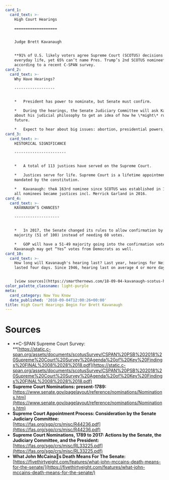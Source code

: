 ```yaml
---
card_1:
  card_text: >-
    High Court Hearings

    ===================


    Judge Brett Kavanaugh


    **91% of U.S. likely voters agree Supreme Court (SCOTUS) decisions impact
    everyday life, yet 65% can’t name Pres. Trump’s 2nd SCOTUS nominee**,
    according to a recent C-SPAN survey.
card_2:
  card_text: >-
    Why Have Hearings?

    ------------------


    *   President has power to nominate, but Senate must confirm.

    *   During the hearings, the Senate Judiciary Committee will ask Kavanaugh
    about his judicial philosophy to get an idea of how he \*might\* rule in the
    future.

    *   Expect to hear about big issues: abortion, presidential powers, etc.
card_3:
  card_text: >-
    HISTORICAL SIGNIFICANCE

    -----------------------


    *   A total of 113 justices have served on the Supreme Court.

    *   Justices serve for life. Supreme Court is a lifetime appointment,
    mandated by the constitution.

    *   Kavanaugh: theA 163rd nominee since SCOTUS was established in 1789; not
    all nominees became justices incl. Merrick Garland in 2016.
card_4:
  card_text: >-
    KAVANAUGH’S CHANCES?

    --------------------


    *   In 2017, the Senate changed its rules to allow confirmation by a simple
    majority (51 of 100) instead of needing 60 votes.

    *   GOP will have a 51-49 majority going into the confirmation vote;
    Kavanaugh may get “Yes” votes from Democrats as well.
card_10:
  card_text: >-
    How long will Kavanaugh's hearing last? Last year, hearings for Neil Gorsuch
    lasted four days. Since 1946, hearing last on average 4 or more days.


    [view sources](https://smarthernews.com/18-09-04-kavanaugh-scotus-hearings/)
color_palette_classname: light-purple
meta:
  card_category: Now You Know
  date_published: '2018-09-04T12:00:26+00:00'
title: High Court Hearings Begin For Brett Kavanaugh
---
```

Sources
=======

*   **C-SPAN Supreme Court Survey:  
    **[https://static.c-span.org/assets/documents/scotusSurvey/CSPAN%20PSB%202018%20Supreme%20Court%20Survey%20Agenda%20of%20Key%20Findings%20FINAL%2008%2028%2018.pdf](https://static.c-span.org/assets/documents/scotusSurvey/CSPAN%20PSB%202018%20Supreme%20Court%20Survey%20Agenda%20of%20Key%20Findings%20FINAL%2008%2028%2018.pdf)
*   **Supreme Court Nominations: present-1789:** [https://www.senate.gov/pagelayout/reference/nominations/Nominations.htm](https://www.senate.gov/pagelayout/reference/nominations/Nominations.htm)
*   **Supreme Court Appointment Process: Consideration by the Senate Judiciary Committee:**  
    [https://fas.org/sgp/crs/misc/R44236.pdf](https://fas.org/sgp/crs/misc/R44236.pdf)
*   **Supreme Court Nominations, 1789 to 2017: Actions by the Senate, the Judiciary Committee, and the President:**  
    [https://fas.org/sgp/crs/misc/RL33225.pdf](https://fas.org/sgp/crs/misc/RL33225.pdf)
*   **What John McCainas Death Means For The Senate:**  
    [https://fivethirtyeight.com/features/what-john-mccains-death-means-for-the-senate/](https://fivethirtyeight.com/features/what-john-mccains-death-means-for-the-senate/)